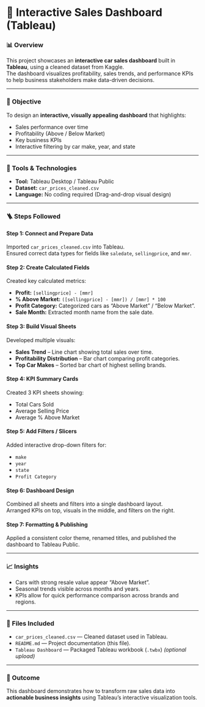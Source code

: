 # 🚗 Interactive Sales Dashboard (Tableau)

### 📊 Overview
This project showcases an **interactive car sales dashboard** built in **Tableau**, using a cleaned dataset from Kaggle.  
The dashboard visualizes profitability, sales trends, and performance KPIs to help business stakeholders make data-driven decisions.

---

### 🧠 Objective
To design an **interactive, visually appealing dashboard** that highlights:
- Sales performance over time  
- Profitability (Above / Below Market)  
- Key business KPIs  
- Interactive filtering by car make, year, and state  

---

### 🧰 Tools & Technologies
- **Tool:** Tableau Desktop / Tableau Public  
- **Dataset:** `car_prices_cleaned.csv`  
- **Language:** No coding required (Drag-and-drop visual design)

---

### 🪜 Steps Followed

#### Step 1: Connect and Prepare Data
Imported `car_prices_cleaned.csv` into Tableau.  
Ensured correct data types for fields like `saledate`, `sellingprice`, and `mmr`.

#### Step 2: Create Calculated Fields
Created key calculated metrics:
- **Profit:** `[sellingprice] - [mmr]`  
- **% Above Market:** `([sellingprice] - [mmr]) / [mmr] * 100`  
- **Profit Category:** Categorized cars as “Above Market” / “Below Market”.  
- **Sale Month:** Extracted month name from the sale date.

#### Step 3: Build Visual Sheets
Developed multiple visuals:
- **Sales Trend** – Line chart showing total sales over time.  
- **Profitability Distribution** – Bar chart comparing profit categories.  
- **Top Car Makes** – Sorted bar chart of highest selling brands.  

#### Step 4: KPI Summary Cards
Created 3 KPI sheets showing:
- Total Cars Sold  
- Average Selling Price  
- Average % Above Market  

#### Step 5: Add Filters / Slicers
Added interactive drop-down filters for:
- `make`  
- `year`  
- `state`  
- `Profit Category`

#### Step 6: Dashboard Design
Combined all sheets and filters into a single dashboard layout.  
Arranged KPIs on top, visuals in the middle, and filters on the right.

#### Step 7: Formatting & Publishing
Applied a consistent color theme, renamed titles, and published the dashboard to Tableau Public.

---

### 📈 Insights
- Cars with strong resale value appear “Above Market”.  
- Seasonal trends visible across months and years.  
- KPIs allow for quick performance comparison across brands and regions.

---

### 📁 Files Included
- `car_prices_cleaned.csv` — Cleaned dataset used in Tableau.  
- `README.md` — Project documentation (this file).  
- `Tableau Dashboard` — Packaged Tableau workbook (`.twbx`) *(optional upload)*  

---

### 🚀 Outcome
This dashboard demonstrates how to transform raw sales data into **actionable business insights** using Tableau’s interactive visualization tools.
